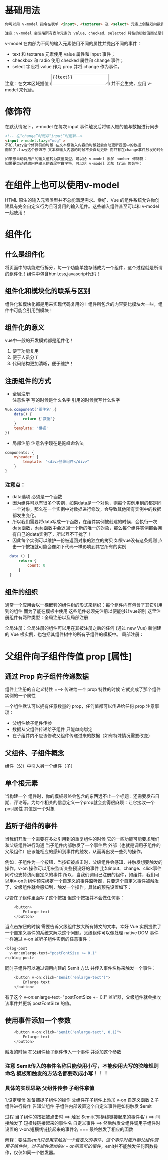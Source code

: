 # 基础用法
```html
你可以用 v-model 指令在表单 <input>、<textarea> 及 <select> 元素上创建双向数据绑定。它会根据控件类型自动选取正确的方法来更新元素。尽管有些神奇，但 v-model 本质上不过是语法糖。它负责监听用户的输入事件以更新数据，并对一些极端场景进行一些特殊处理。

注意：v-model 会忽略所有表单元素的 value、checked、selected 特性的初始值而总是将 Vue 实例的数据作为数据来源。你应该通过 JavaScript 在组件的 data 选项中声明初始值。
```
v-model 在内部为不同的输入元素使用不同的属性并抛出不同的事件：
* text 和 textarea 元素使用 value 属性和 input 事件；
* checkbox 和 radio 使用 checked 属性和 change 事件；
* select 字段将 value 作为 prop 并将 change 作为事件。
  
注意：在文本区域插值 (<textarea>{{text}}</textarea>) 并不会生效，应用 v-model 来代替。

# 修饰符
在默认情况下，v-model 在每次 input 事件触发后将输入框的值与数据进行同步 
```html
<!-- 在“change”时而非“input”时更新-->
<input v-model.lazy="msg" >
不加.lazy这个修饰符的时候 在文本框输入内容的时候就会自动更新视图中的数据
而加了.lazy这个修饰符 文本框输入内容的时候不会自动更新 而只有在change事件触发的时候才会更新视图中的数据

如果想自动将用户的输入值转为数值类型，可以给 v-model 添加 number 修饰符：
如果要自动过滤用户输入的首尾空白字符，可以给 v-model 添加 trim 修饰符：
```

# 在组件上也可以使用v-model
HTML 原生的输入元素类型并不总能满足需求。幸好，Vue 的组件系统允许你创建具有完全自定义行为且可复用的输入组件。这些输入组件甚至可以和 v-model 一起使用！

# 组件化

## 什么是组件化
将页面中的功能进行拆分，每一个功能单独存储成为一个组件，这个过程就是所谓的组件化！组件中包含html,css,javascript代码！

## 组件化和模块化的联系与区别
组件化和模块化都是用来实现代码复用的！组件所包含的内容要比模块大一些，组件中可能会引用到模块！

## 组件化的意义
vue中一般的开发模式都是组件化！
1. 便于功能复用
2. 便于人员分工
3. 代码结构更加清晰，便于维护！

## 注册组件的方式
* 全局注册  
  注意名字 写的时候是什么名字 引用的时候就写什么名字
```js
Vue.component('组件名',{
    data() {
        return {'数据'}
    }
    template: '模板'
})
```
* 局部注册
  注意名字现在是驼峰命名法
```js
components: {
    myheader: {
        template: "<div>登录组件</div>"
    }
}
```

### 注意点：
* data选项 必须是一个函数 
* 因为组件可以有很多个实例，如果data是一个对象，则每个实例用到的都是同一个对象，那么在一个实例中对数据进行修改，会导致其他所有实例中的数据都发生变化。
* 所以我们需要将data写成一个函数，在组件实例被创建的时候，会执行一次data函数，data函数中会返回一个新的唯一的对象，那么每个组件实例都会拥有自己的data实例了，所以互不干扰了！
* 因此每个实例可以维护一份被返回对象的独立的拷贝
如果vue没有这条规则 点击一个按钮就可能会像如下代码一样影响到其它所有的实例
```js
  data () {
      return {
          count: 0
      }
  }
```

## 组件的组织
通常一个应用会以一棵嵌套的组件树的形式来组织：每个组件内有包含了其它引用到的组件
而为了能在模板中使用 这些组件必须先注册以便能够让vue识别 这里注册组件有两种类型：全局注册以及局部注册

全局注册：全局注册的组件可以用在其被注册之后的任何 (通过 new Vue) 新创建的 Vue 根实例，也包括其组件树中的所有子组件的模板中。
局部注册：

# 父组件向子组件传值 prop [属性]

## 通过 Prop 向子组件传递数据
组件上注册的自定义特性 ===> 传递给一个 prop 特性的时候 它就变成了那个组件实例的一个属性

一个组件默认可以拥有任意数量的 prop，任何值都可以传递给任何 prop
注意事项：
* 父组件给子组件传参 
* 数据从父组件传递给子组件 只能单向绑定
* 在子组件内不应该修改父组件传递过来的数据（如有特殊情况需要改变）
  
## 父组件、子组件概念
组件（父）中引入另一个组件（子）

## 单个根元素
当构建一个 <blog-post> 组件时，你的模板最终会包含的东西远不止一个标题：还需要发布日期、评论等。为每个相关的信息定义一个prop就会变得很麻烦：让它接收一个post属性 其值是一个对象

## 监听子组件的事件
当我们开发一个需要在多处引用到的重复组件的时候 它的一些功能可能要求我们和父级组件进行沟通 当子组件内部触发了一个事件后 外部（也就是调用子组件的父级组件）应该能相应的感知到事件的触发，从而再出发一些列的操作。

例如：子组件为一个按钮，当按钮被点击时，父级组件会感知，并触发想要触发的操作。v-on 操作可以用来监听某些预设好的事件 比如input、change、click事件 同时也支持访问自定义的事件 所以，当我们调用已注册的组件，如<blog-post>组件，我们可以用v-on为组件预先绑定一个自定义的事件监听器，只要这个自定义事件被触发了，父级组件就会感知到，触发一个操作。具体的预先设置如下：

尽管在子组件里面写了这个按钮 但这个按钮并不会做任何事：
```js
    <button>
        Enlarge text
    </button>
```
当点击按钮的时候 需要告诉父级组件放大所有博文的文本。幸好 Vue 实例提供了一个自定义事件的系统来解决这个问题。父级组件可以像处理 native DOM 事件一样通过 v-on 监听子组件实例的任意事件：
```js
<blog-post
  v-on:enlarge-text="postFontSize += 0.1"
></blog-post>
```
同时子组件可以通过调用内建的 $emit 方法 并传入事件名称来触发一个事件：
```js
    <button v-on:click="$emit('enlarge-text')">
        Enlarge text
    </button>
```
有了这个 v-on:enlarge-text="postFontSize += 0.1" 监听器，父级组件就会接收该事件并更新 postFontSize 的值。

## 使用事件添加一个参数
```js
    <button v-on:click="$emit('enlarge-text', 0.1)">
        Enlarge text
    </button>
```
触发的时候 在父组件给子组件传入一个事件 并添加这个参数
### 注意  $emit传入的事件名称只能使用小写，不能使用大写的驼峰规则命名 模板和触发的方法名都要改成小写！！！

### 具体的实现思路 父组件传参 子组件拿值
1.设定埋伏 准备捕捉子组件的操作 父组件在子组件上添加 v-on 自定义函数
2.子组件进行操作 告知父组件 子组件内部设置这个自定义事件是如何触发 $emit

过程 当子组件的按钮被点击时 ==> 触发 $emit('短横线链接起来的事件名') ==> 间接触发了 短横线链接起来的事件名 自定义事件 ==> 然后触发父组件调用子组件时设置的 v-on:短横线链接起来的事件名 === 最终触发了相应的函数

解释：要注意$emit只是用来触发一个自定义的事件，这个事件对应外部父组件调用子组件时，对子组件添加的v-on所监听的事件，$emit并不能触发任何函数操作，仅仅如同一个触发器。
